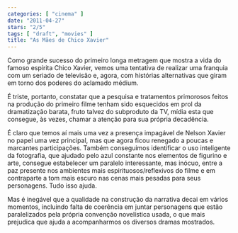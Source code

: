 ```yaml
---
categories: [ "cinema" ]
date: "2011-04-27"
stars: "2/5"
tags: [ "draft", "movies" ]
title: "As Mães de Chico Xavier"
---
```

Como grande sucesso do primeiro longa metragem que mostra a vida do famoso
espírita Chico Xavier, vemos uma tentativa de realizar uma franquia
com um seriado de televisão e, agora, com histórias alternativas que
giram em torno dos poderes do aclamado médium.

É triste, portanto, constatar que a pesquisa e tratamentos primorosos
feitos na produção do primeiro filme tenham sido esquecidos em prol da
dramatização barata, fruto talvez do subproduto da TV, mídia esta que
consegue, às vezes, chamar a atenção para sua própria decadência.

É claro que temos aí mais uma vez a presença impagável de Nelson
Xavier no papel uma vez principal, mas que agora ficou renegado a poucas
e marcantes participações. Também conseguimos identificar o uso
inteligente da fotografia, que ajudado pelo azul constante nos elementos
de figurino e arte, consegue estabelecer um paralelo interessante, mas
inócuo, entre a paz presente nos ambientes mais espirituosos/reflexivos
do filme e em contraparte a tom mais escuro nas cenas mais pesadas para
seus personagens. Tudo isso ajuda.

Mas é inegável que a qualidade na construção da narrativa decai em
vários momentos, incluindo falta de coerência em juntar personagens que
estão paralelizados pela própria convenção novelística usada, o que
mais prejudica que ajuda a acompanharmos os diversos dramas mostrados.
